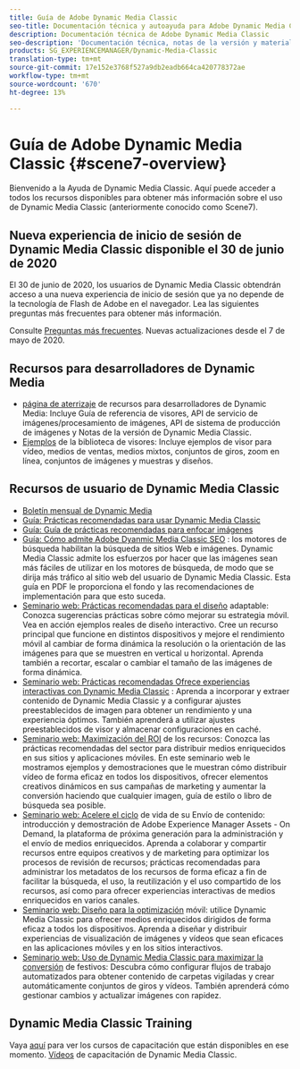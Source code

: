 ```yaml
---
title: Guía de Adobe Dynamic Media Classic
seo-title: Documentación técnica y autoayuda para Adobe Dynamic Media Classic
description: Documentación técnica de Adobe Dynamic Media Classic
seo-description: 'Documentación técnica, notas de la versión y materiales de autoayuda para Adobe Dynamic Media Classic, anteriormente Scene7 '
products: SG_EXPERIENCEMANAGER/Dynamic-Media-Classic
translation-type: tm+mt
source-git-commit: 17e152e3768f527a9db2eadb664ca420778372ae
workflow-type: tm+mt
source-wordcount: '670'
ht-degree: 13%

---
```



# Guía de Adobe Dynamic Media Classic {#scene7-overview}

Bienvenido a la Ayuda de Dynamic Media Classic. Aquí puede acceder a todos los recursos disponibles para obtener más información sobre el uso de Dynamic Media Classic (anteriormente conocido como Scene7).

## Nueva experiencia de inicio de sesión de Dynamic Media Classic disponible el 30 de junio de 2020

El 30 de junio de 2020, los usuarios de Dynamic Media Classic obtendrán acceso a una nueva experiencia de inicio de sesión que ya no depende de la tecnología de Flash de Adobe en el navegador. Lea las siguientes preguntas más frecuentes para obtener más información.

Consulte [Preguntas más frecuentes](new-ui-2020.md). Nuevas actualizaciones desde el 7 de mayo de 2020.

## Recursos para desarrolladores de Dynamic Media

* [página de aterrizaje](https://docs.adobe.com/content/help/en/dynamic-media-developer-resources/landing/home.html)  de recursos para desarrolladores de Dynamic Media: Incluye Guía de referencia de visores, API de servicio de imágenes/procesamiento de imágenes, API de sistema de producción de imágenes y Notas de la versión de Dynamic Media Classic.
* [Ejemplos](https://landing.adobe.com/en/na/dynamic-media/ctir-2755/live-demos.html)  de la biblioteca de visores: Incluye ejemplos de visor para vídeo, medios de ventas, medios mixtos, conjuntos de giros, zoom en línea, conjuntos de imágenes y muestras y diseños.

## Recursos de usuario de Dynamic Media Classic

* [Boletín mensual de Dynamic Media](dynamic-media-newsletter.md)
* [Guía: Prácticas recomendadas para usar Dynamic Media Classic](https://www.adobe.com/content/dam/www/us/en/marketing/experience-manager-assets/dynamic-media/adobe-dynamic-media-classic-best-practices-guide.pdf)
* [Guía: Guía de prácticas recomendadas para enfocar imágenes](/help/assets/s7_sharpening_images.pdf)
* [Guía: Cómo admite Adobe Dyanmic Media Classic SEO](/help/assets/s7_seo.pdf) : los motores de búsqueda habilitan la búsqueda de sitios Web e imágenes. Dynamic Media Classic admite los esfuerzos por hacer que las imágenes sean más fáciles de utilizar en los motores de búsqueda, de modo que se dirija más tráfico al sitio web del usuario de Dynamic Media Classic. Esta guía en PDF le proporciona el fondo y las recomendaciones de implementación para que esto suceda.
* [Seminario web: Prácticas recomendadas para el diseño](http://offers.adobe.com/en/na/marketing/landings/_40458_responsive_design_live_on_demand_webinar.html)  adaptable: Conozca sugerencias prácticas sobre cómo mejorar su estrategia móvil. Vea en acción ejemplos reales de diseño interactivo. Cree un recurso principal que funcione en distintos dispositivos y mejore el rendimiento móvil al cambiar de forma dinámica la resolución o la orientación de las imágenes para que se muestren en vertical u horizontal. Aprenda también a recortar, escalar o cambiar el tamaño de las imágenes de forma dinámica.
* [Seminario web: Prácticas recomendadas Ofrece experiencias interactivas con Dynamic Media Classic](http://seminars.adobeconnect.com/p7wb8ej3u6d/) : Aprenda a incorporar y extraer contenido de Dynamic Media Classic y a configurar ajustes preestablecidos de imagen para obtener un rendimiento y una experiencia óptimos. También aprenderá a utilizar ajustes preestablecidos de visor y almacenar configuraciones en caché.
* [Seminario web: Maximización del ROI](https://adobecustomersuccess.adobeconnect.com/p5ar3hfrrec/?launcher=false&amp;fcsContent=true&amp;pbMode=normal&amp;proto=true)  de los recursos: Conozca las prácticas recomendadas del sector para distribuir medios enriquecidos en sus sitios y aplicaciones móviles. En este seminario web le mostramos ejemplos y demostraciones que le muestran cómo distribuir vídeo de forma eficaz en todos los dispositivos, ofrecer elementos creativos dinámicos en sus campañas de marketing y aumentar la conversión haciendo que cualquier imagen, guía de estilo o libro de búsqueda sea posible.
* [Seminario web: Acelere el ciclo](https://adobecustomersuccess.adobeconnect.com/p88ducm9pqv/)  de vida de su Envío de contenido: introducción y demostración de Adobe Experience Manager Assets - On Demand, la plataforma de próxima generación para la administración y el envío de medios enriquecidos. Aprenda a colaborar y compartir recursos entre equipos creativos y de marketing para optimizar los procesos de revisión de recursos; prácticas recomendadas para administrar los metadatos de los recursos de forma eficaz a fin de facilitar la búsqueda, el uso, la reutilización y el uso compartido de los recursos, así como para ofrecer experiencias interactivas de medios enriquecidos en varios canales.
* [Seminario web: Diseño para la optimización](https://adobecustomersuccess.adobeconnect.com/p6oqd3wydif/?launcher=false&amp;fcsContent=true&amp;pbMode=normal&amp;proto=true)  móvil: utilice Dynamic Media Classic para ofrecer medios enriquecidos dirigidos de forma eficaz a todos los dispositivos. Aprenda a diseñar y distribuir experiencias de visualización de imágenes y vídeos que sean eficaces en las aplicaciones móviles y en los sitios interactivos.
* [Seminario web: Uso de Dynamic Media Classic para maximizar la conversión](https://adobecustomersuccess.adobeconnect.com/p32n1yr85c9/?proto=true)  de festivos: Descubra cómo configurar flujos de trabajo automatizados para obtener contenido de carpetas vigiladas y crear automáticamente conjuntos de giros y vídeos. También aprenderá cómo gestionar cambios y actualizar imágenes con rapidez.

## Dynamic Media Classic Training

Vaya [aquí](http://training.adobe.com/training/courses.html#product=adobe-scene7) para ver los cursos de capacitación que están disponibles en ese momento.
[Vídeos](/help/training-videos.md) de capacitación de Dynamic Media Classic.
